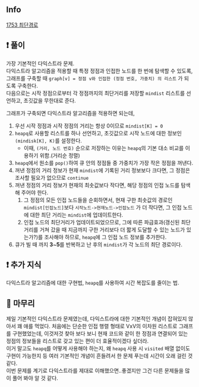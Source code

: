 ## Info
<a href="https://www.acmicpc.net/problem/1753" rel="nofollow">1753 최단경로</a>

## ❗ 풀이
가장 기본적인 다익스트라 문제.  
다익스트라 알고리즘을 적용할 때 특정 정점과 인접한 노드를 한 번에 탐색할 수 있도록,
그래프를 구축할 때 `graph[v] = 정점 v와 인접한 (정점 번호, 가중치) 의 리스트` 가 되도록 구축한다.  
다음으로는 시작 정점으로부터 각 정점까지의 최단거리를 저장할 `mindist` 리스트를 선언하고, 초깃값을 무한대로 준다.
  
그래프가 구축되면 다익스트라 알고리즘을 적용하면 되는데,  
1. 우선 시작 정점과 시작 정점의 거리는 항상 0이므로 `mindist[K] = 0`
2. `heapq`로 사용할 리스트를 하나 선언하고, 초깃값으로 시작 노드에 대한 정보인 `(mindisk[K], K)`를 설정한다.
   - 이때, `(거리, 노드 번호)` 순으로 저장하는 이유는 `heapq`의 기본 대소 비교를 이용하기 위함.(거리순 정렬)
3. `heapq`에서 원소를 `pop()`하여 큐 안의 정점들 중 가중치가 가장 작은 정점을 꺼낸다.
4. 꺼낸 정점의 거리 정보가 현재 `mindist`에 기록된 거리 정보보다 크다면, 그 정점은 조사할 필요가 없으므로 `continue`
5. 꺼낸 정점의 거리 정보가 현재의 최솟값보다 작다면, 해당 정점의 인접 노드를 탐색해 주어야 한다.  
   1. 그 정점의 모든 인접 노드들을 순회하면서, 현재 구한 최솟값의 경로인 `mindist[인접노드]`보다 `시작노드->현재노드->인접노드` 가 더 작다면, 그 인접 노드에 대한 최단 거리는 `mindist`에 업데이트한다.
   2. 인접 노드의 최단거리가 업데이트되었으므로, 그에 따른 파급효과(갱신된 최단거리를 거쳐 갔을 때 지금까지 구한 거리보다 더 짧게 도달할 수 있는 노드가 있는가?)를 조사해야 하므로, `heapq`에 그 인접 노드 정보를 추가한다.
6. 큐가 빌 때 까지 **3**~**5**를 반복하고 난 후의 `mindist`가 각 노드의 최단 경로이다.

## ❗ 추가 지식
다익스트라 알고리즘에 대한 구현법, `heapq`를 사용하여 시간 복잡도를 줄이는 법.

## 🙂 마무리
제일 기본적인 다익스트라 문제였는데, 다익스트라에 대한 기본적인 개념이 잡혀있지 않아서 꽤 애를 먹었다. 처음에는 단순한 인접 행렬 형태로 VxV의 이차원 리스트로 그래프를 구현했었는데, 이것저것 찾아 보다 보니 현재 코드와 같이 한 정점과 연결되어 있는 정점의 정보들을 리스트로 갖고 있는 편이 더 효율적이겠다 싶더라.  
이거 말고도 `heapq`를 어떻게 사용해야 하는지, 왜 `heapq` 사용 시 `visited` 배열 없이도 구현이 가능한지 등 여러 기본적인 개념이 흔들려서 한 문제 푸는데 시간이 오래 걸린 것 같다.  
이번 문제를 계기로 다익스트라를 제대로 이해했으면..좋겠지만 그건 다른 문제들을 많이 풀어 봐야 알 것 같다.
